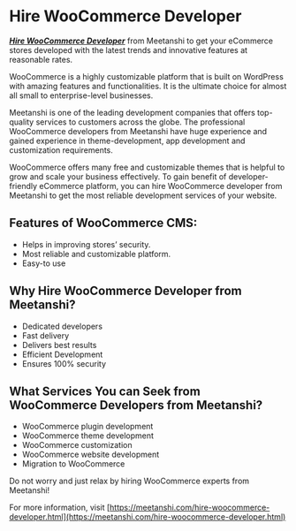 # Hire WooCommerce Developer


***[Hire WooCommerce Developer](https://meetanshi.com/hire-woocommerce-developer.html)*** from Meetanshi to get your eCommerce stores developed with the latest trends and innovative features at reasonable rates.

WooCommerce is a highly customizable platform that is built on WordPress with amazing features and functionalities. It is the ultimate choice for almost all small to enterprise-level businesses.

Meetanshi is one of the leading development companies that offers top-quality services to customers across the globe. The professional WooCommerce developers from Meetanshi have huge experience and gained experience in theme-development, app development and customization requirements.

WooCommerce offers many free and customizable themes that is helpful to grow and scale your business effectively. To gain benefit of developer-friendly eCommerce platform, you can hire WooCommerce developer from Meetanshi to get the most reliable development services of your website.

## Features of WooCommerce CMS:

* Helps in improving stores’ security.
* Most reliable and customizable platform.
* Easy-to use

## Why Hire WooCommerce Developer from Meetanshi?

* Dedicated developers
* Fast delivery
* Delivers best results
* Efficient Development
* Ensures 100% security

## What Services You can Seek from WooCommerce Developers from Meetanshi?

* WooCommerce plugin development
* WooCommerce theme development
* WooCommerce customization
* WooCommerce website development
* Migration to WooCommerce

Do not worry and just relax by hiring WooCommerce experts from Meetanshi!

For more information, visit [https://meetanshi.com/hire-woocommerce-developer.html](https://meetanshi.com/hire-woocommerce-developer.html)





